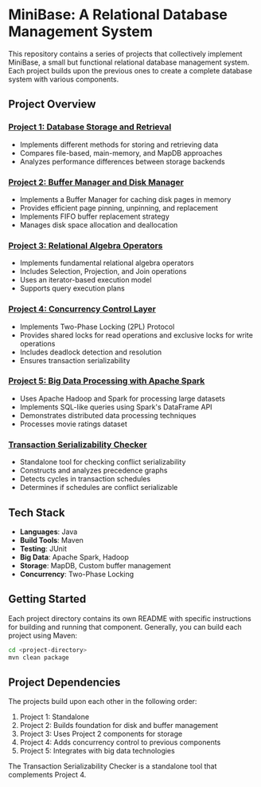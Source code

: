 # MiniBase: A Relational Database Management System

This repository contains a series of projects that collectively implement MiniBase, a small but functional relational database management system. Each project builds upon the previous ones to create a complete database system with various components.

## Project Overview

### [Project 1: Database Storage and Retrieval](./cs448p1)
- Implements different methods for storing and retrieving data
- Compares file-based, main-memory, and MapDB approaches
- Analyzes performance differences between storage backends

### [Project 2: Buffer Manager and Disk Manager](./cs448p2)
- Implements a Buffer Manager for caching disk pages in memory
- Provides efficient page pinning, unpinning, and replacement
- Implements FIFO buffer replacement strategy
- Manages disk space allocation and deallocation

### [Project 3: Relational Algebra Operators](./cs448p3)
- Implements fundamental relational algebra operators
- Includes Selection, Projection, and Join operations
- Uses an iterator-based execution model
- Supports query execution plans

### [Project 4: Concurrency Control Layer](./cs448p4)
- Implements Two-Phase Locking (2PL) Protocol
- Provides shared locks for read operations and exclusive locks for write operations
- Includes deadlock detection and resolution
- Ensures transaction serializability

### [Project 5: Big Data Processing with Apache Spark](./p5-skeleton)
- Uses Apache Hadoop and Spark for processing large datasets
- Implements SQL-like queries using Spark's DataFrame API
- Demonstrates distributed data processing techniques
- Processes movie ratings dataset

### [Transaction Serializability Checker](./TransactionSerializabilityChecker)
- Standalone tool for checking conflict serializability
- Constructs and analyzes precedence graphs
- Detects cycles in transaction schedules
- Determines if schedules are conflict serializable

## Tech Stack

- **Languages**: Java
- **Build Tools**: Maven
- **Testing**: JUnit
- **Big Data**: Apache Spark, Hadoop
- **Storage**: MapDB, Custom buffer management
- **Concurrency**: Two-Phase Locking

## Getting Started

Each project directory contains its own README with specific instructions for building and running that component. Generally, you can build each project using Maven:

```bash
cd <project-directory>
mvn clean package
```

## Project Dependencies

The projects build upon each other in the following order:
1. Project 1: Standalone
2. Project 2: Builds foundation for disk and buffer management
3. Project 3: Uses Project 2 components for storage
4. Project 4: Adds concurrency control to previous components
5. Project 5: Integrates with big data technologies

The Transaction Serializability Checker is a standalone tool that complements Project 4.

